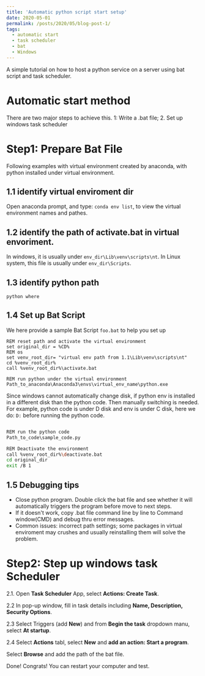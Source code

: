 ```yaml
---
title: 'Automatic python script start setup'
date: 2020-05-01
permalink: /posts/2020/05/blog-post-1/
tags:
  - automatic start
  - task scheduler
  - bat
  - Windows
---
```


A simple tutorial on how to host a python service on a server using bat script and task scheduler.

Automatic start method
======
There are two major steps to achieve this. 1: Write a .bat file; 2. Set up windows task scheduler

Step1: Prepare Bat File
======

Following examples with virtual environment created by anaconda, with python installed under virtual environment. 

1.1 identify virtual enviroment dir
------
Open anaconda prompt, and type:
```conda env list```, to view the virtual environment names and pathes.


1.2 identify the path of activate.bat in virtual envoriment. 
------
In windows, it is usually under ```env_dir\Lib\venv\scripts\nt```.
In Linux system, this file is usually under ```env_dir\Scripts```.

1.3 identify python path 
------
```python where```

1.4 Set up Bat Script
------
We here provide a sample Bat Script ```foo.bat``` to help you set up
```
REM reset path and activate the virtual environment 
set original_dir = %CD%
REM os
set venv_root_dir= "virtual env path from 1.1\Lib\venv\scripts\nt"
cd %venv_root_dir%
call %venv_root_dir%\activate.bat

REM run python under the virtual environment 
Path_to_anaconda\Anaconda3\envs\virtual_env_name\python.exe 
```
Since windows cannot automatically change disk, if python env is installed 
in a different disk than the python code. Then manually switching is needed.
For example, python code is under D disk and env is under C disk, here we do: ```D:``` before running the python code. 
```bash

REM run the python code
Path_to_code\sample_code.py

REM Deactivate the environment
call %venv_root_dir%\deactivate.bat
cd original_dir
exit /B 1
```

1.5 Debugging tips
------
- Close python program. Double click the bat file and see whether it will automatically triggers the program before move 
to next steps.
- If it doesn't work, copy .bat file command line  by line to Command window(CMD) and debug thru error messages.
- Common issues: incorrect path settings;
  some packages in virtual enviroment may crushes and usually reinstalling them will solve the problem. 


Step2: Step up windows task Scheduler
======
2.1. Open **Task Scheduler** App, select **Actions: Create Task**. 

2.2 In pop-up window, fill in task details including **Name, Description, Security Options**.

2.3 Select Triggers (add **New**) and from **Begin the task** dropdown manu, select **At startup**.

2.4 Select **Actions** tabl, select **New** and 
**add an action: Start a program**.

Select **Browse** and add the path of the bat file.


Done! Congrats! You can restart your computer and test.